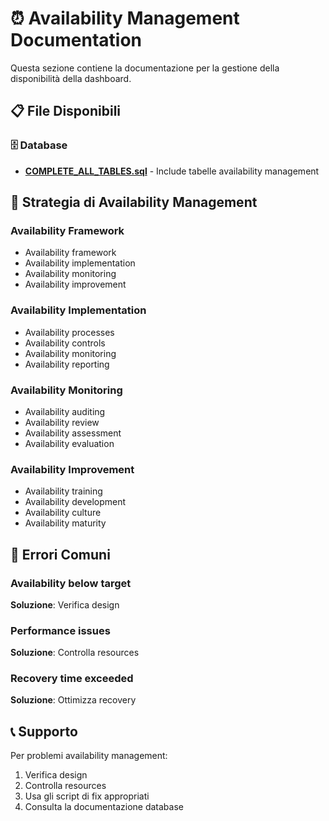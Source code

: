 # ⏰ Availability Management Documentation

Questa sezione contiene la documentazione per la gestione della disponibilità della dashboard.

## 📋 File Disponibili

### 🗄️ Database
- **[COMPLETE_ALL_TABLES.sql](../database/COMPLETE_ALL_TABLES.sql)** - Include tabelle availability management

## 🎯 Strategia di Availability Management

### Availability Framework
- Availability framework
- Availability implementation
- Availability monitoring
- Availability improvement

### Availability Implementation
- Availability processes
- Availability controls
- Availability monitoring
- Availability reporting

### Availability Monitoring
- Availability auditing
- Availability review
- Availability assessment
- Availability evaluation

### Availability Improvement
- Availability training
- Availability development
- Availability culture
- Availability maturity

## 🚨 Errori Comuni

### Availability below target
**Soluzione**: Verifica design

### Performance issues
**Soluzione**: Controlla resources

### Recovery time exceeded
**Soluzione**: Ottimizza recovery

## 📞 Supporto

Per problemi availability management:
1. Verifica design
2. Controlla resources
3. Usa gli script di fix appropriati
4. Consulta la documentazione database